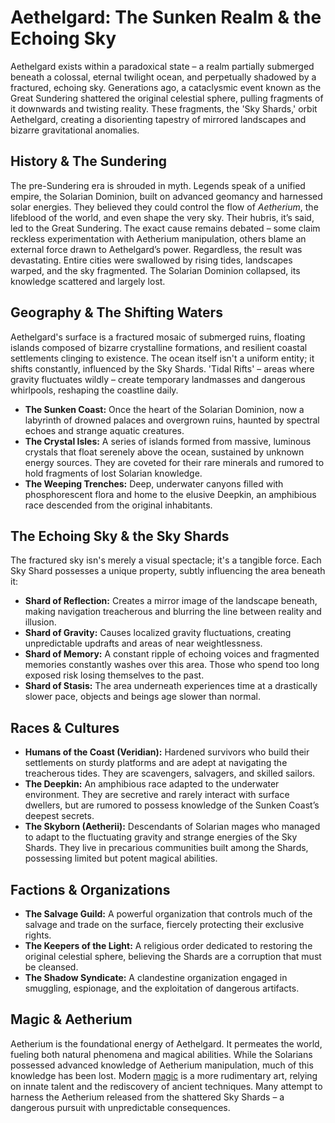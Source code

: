 # Aethelgard: The Sunken Realm & the Echoing Sky

Aethelgard exists within a paradoxical state – a realm partially submerged beneath a colossal, eternal twilight ocean, and perpetually shadowed by a fractured, echoing sky. Generations ago, a cataclysmic event known as the Great Sundering shattered the original celestial sphere, pulling fragments of it downwards and twisting reality. These fragments, the 'Sky Shards,' orbit Aethelgard, creating a disorienting tapestry of mirrored landscapes and bizarre gravitational anomalies.

## History & The Sundering

The pre-Sundering era is shrouded in myth. Legends speak of a unified empire, the Solarian Dominion, built on advanced geomancy and harnessed solar energies.  They believed they could control the flow of *Aetherium*, the lifeblood of the world, and even shape the very sky. Their hubris, it’s said, led to the Great Sundering.  The exact cause remains debated – some claim reckless experimentation with Aetherium manipulation, others blame an external force drawn to Aethelgard’s power. Regardless, the result was devastating. Entire cities were swallowed by rising tides, landscapes warped, and the sky fragmented. The Solarian Dominion collapsed, its knowledge scattered and largely lost.

## Geography & The Shifting Waters

Aethelgard's surface is a fractured mosaic of submerged ruins, floating islands composed of bizarre crystalline formations, and resilient coastal settlements clinging to existence. The ocean itself isn't a uniform entity; it shifts constantly, influenced by the Sky Shards.  'Tidal Rifts' – areas where gravity fluctuates wildly – create temporary landmasses and dangerous whirlpools, reshaping the coastline daily.  

*   **The Sunken Coast:** Once the heart of the Solarian Dominion, now a labyrinth of drowned palaces and overgrown ruins, haunted by spectral echoes and strange aquatic creatures.
*   **The Crystal Isles:** A series of islands formed from massive, luminous crystals that float serenely above the ocean, sustained by unknown energy sources. They are coveted for their rare minerals and rumored to hold fragments of lost Solarian knowledge.
*   **The Weeping Trenches:** Deep, underwater canyons filled with phosphorescent flora and home to the elusive Deepkin, an amphibious race descended from the original inhabitants.

## The Echoing Sky & the Sky Shards

The fractured sky isn's merely a visual spectacle; it's a tangible force. Each Sky Shard possesses a unique property, subtly influencing the area beneath it:

*   **Shard of Reflection:** Creates a mirror image of the landscape beneath, making navigation treacherous and blurring the line between reality and illusion. 
*   **Shard of Gravity:** Causes localized gravity fluctuations, creating unpredictable updrafts and areas of near weightlessness. 
*   **Shard of Memory:** A constant ripple of echoing voices and fragmented memories constantly washes over this area. Those who spend too long exposed risk losing themselves to the past.
*   **Shard of Stasis:** The area underneath experiences time at a drastically slower pace, objects and beings age slower than normal.

## Races & Cultures

*   **Humans of the Coast (Veridian):** Hardened survivors who build their settlements on sturdy platforms and are adept at navigating the treacherous tides. They are scavengers, salvagers, and skilled sailors.
*   **The Deepkin:** An amphibious race adapted to the underwater environment. They are secretive and rarely interact with surface dwellers, but are rumored to possess knowledge of the Sunken Coast’s deepest secrets.
*   **The Skyborn (Aetherii):** Descendants of Solarian mages who managed to adapt to the fluctuating gravity and strange energies of the Sky Shards. They live in precarious communities built among the Shards, possessing limited but potent magical abilities.

## Factions & Organizations

*   **The Salvage Guild:** A powerful organization that controls much of the salvage and trade on the surface, fiercely protecting their exclusive rights.
*   **The Keepers of the Light:** A religious order dedicated to restoring the original celestial sphere, believing the Shards are a corruption that must be cleansed.
*   **The Shadow Syndicate:** A clandestine organization engaged in smuggling, espionage, and the exploitation of dangerous artifacts.

## Magic & Aetherium

Aetherium is the foundational energy of Aethelgard. It permeates the world, fueling both natural phenomena and magical abilities. While the Solarians possessed advanced knowledge of Aetherium manipulation, much of this knowledge has been lost. Modern [magic](/structure/mechanic/magic.md) is a more rudimentary art, relying on innate talent and the rediscovery of ancient techniques. Many attempt to harness the Aetherium released from the shattered Sky Shards – a dangerous pursuit with unpredictable consequences.
